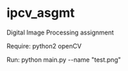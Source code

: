 # ipcv_asgmt
Digital Image Processing assignment

Require:
python2
openCV

Run: python main.py --name "test.png"
